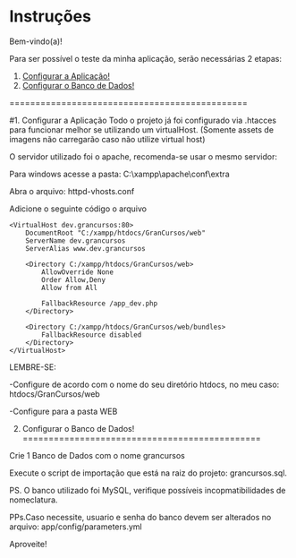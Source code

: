 Instruções
========================

Bem-vindo(a)!

Para ser possível o teste da minha aplicação, 
serão necessárias 2 etapas:

1. [Configurar a Aplicação!][1]
2. [Configurar o Banco de Dados!][2]

==============================================

#1. Configurar a Aplicação
Todo o projeto já foi configurado via .htacces 
para funcionar melhor se utilizando um virtualHost.
(Somente assets de imagens não carregarão caso não utilize virtual host)

O servidor utilizado foi o apache, recomenda-se usar o 
mesmo servidor:

Para windows acesse a pasta: 
C:\xampp\apache\conf\extra

Abra o arquivo: httpd-vhosts.conf

Adicione o seguinte código o arquivo

```
<VirtualHost dev.grancursos:80>
    DocumentRoot "C:/xampp/htdocs/GranCursos/web"
    ServerName dev.grancursos
    ServerAlias www.dev.grancursos

    <Directory C:/xampp/htdocs/GranCursos/web>
        AllowOverride None
        Order Allow,Deny
        Allow from All

        FallbackResource /app_dev.php
    </Directory>

    <Directory C:/xampp/htdocs/GranCursos/web/bundles>
        FallbackResource disabled
    </Directory>
</VirtualHost>
```
LEMBRE-SE:

-Configure de acordo com o nome do seu diretório htdocs,
no meu caso: htdocs/GranCursos/web

-Configure para a pasta WEB



2. Configurar o Banco de Dados!
==============================================

Crie 1 Banco de Dados com o nome grancursos

Execute o script de importação que está na raiz do projeto: grancursos.sql.

PS. O banco utilizado foi MySQL, verifique possíveis incopmatibilidades de nomeclatura.

PPs.Caso necessite, usuario e senha do banco devem ser alterados no arquivo: app/config/parameters.yml

 
Aproveite!

[1]: #instruções
[2]: #instruções
